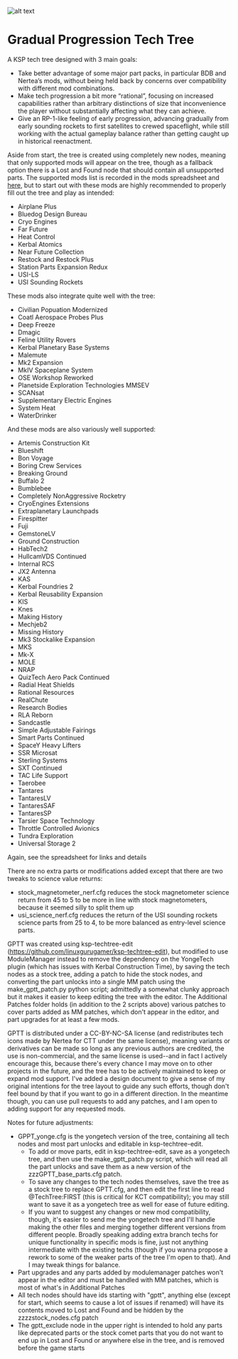 ![alt text](https://i.imgur.com/cWCpCOE.png)

# Gradual Progression Tech Tree
A KSP tech tree designed with 3 main goals:

-	Take better advantage of some major part packs, in particular BDB and Nertea’s mods, without being held back by concerns over compatibility with different mod combinations.
- Make tech progression a bit more “rational”, focusing on increased capabilities rather than arbitrary distinctions of size that inconvenience the player without substantially affecting what they can achieve.
-	Give an RP-1-like feeling of early progression, advancing gradually from early sounding rockets to first satellites to crewed spaceflight, while still working with the actual gameplay balance rather than getting caught up in historical reenactment.

Aside from start, the tree is created using completely new nodes, meaning that only supported mods will appear on the tree, though as a fallback option there is a Lost and Found node that should contain all unsupported parts. The supported mods list is recorded in the mods spreadsheet and [here](https://docs.google.com/spreadsheets/d/1WkyJGPV0f5Y8t63Xq7FFZ4kE2LeNk-n0lTpThED6hso/edit?usp=sharing), but to start out with these mods are highly recommended to properly fill out the tree and play as intended:
- Airplane Plus
- Bluedog Design Bureau
- Cryo Engines
- Far Future
- Heat Control
- Kerbal Atomics
- Near Future Collection
- Restock and Restock Plus
- Station Parts Expansion Redux
- USI-LS
- USI Sounding Rockets


These mods also integrate quite well with the tree:
- Civilian Popuation Modernized
- Coatl Aerospace Probes Plus
- Deep Freeze
- Dmagic
- Feline Utility Rovers
- Kerbal Planetary Base Systems
- Malemute
- Mk2 Expansion
- MkIV Spaceplane System
- OSE Workshop Reworked
- Planetside Exploration Technologies MMSEV
- SCANsat
- Supplementary Electric Engines
- System Heat
- WaterDrinker


And these mods are also variously well supported:
- Artemis Construction Kit
- Blueshift
- Bon Voyage
- Boring Crew Services
- Breaking Ground
- Buffalo 2
- Bumblebee
- Completely NonAggressive Rocketry
- CryoEngines Extensions
- Extraplanetary Launchpads
- Firespitter
- Fuji
- GemstoneLV
- Ground Construction
- HabTech2
- HullcamVDS Continued
- Internal RCS
- JX2 Antenna
- KAS
- Kerbal Foundries 2
- Kerbal Reusability Expansion
- KIS
- Knes
- Making History
- Mechjeb2
- Missing History
- Mk3 Stockalike Expansion
- MKS
- Mk-X
- MOLE
- NRAP
- QuizTech Aero Pack Continued
- Radial Heat Shields
- Rational Resources
- RealChute
- Research Bodies
- RLA Reborn
- Sandcastle
- Simple Adjustable Fairings
- Smart Parts Continued
- SpaceY Heavy Lifters
- SSR Microsat
- Sterling Systems
- SXT Continued
- TAC Life Support
- Taerobee
- Tantares
- TantaresLV
- TantaresSAF
- TantaresSP
- Tarsier Space Technology
- Throttle Controlled Avionics
- Tundra Exploration
- Universal Storage 2

Again, see the spreadsheet for links and details

There are no extra parts or modifications added except that there are two tweaks to science value returns:
- stock_magnetometer_nerf.cfg reduces the stock magnetometer science return from 45 to 5 to be more in line with stock magnetometers, because it seemed silly to split them up
- usi_science_nerf.cfg reduces the return of the USI sounding rockets science parts from 25 to 4, to be more balanced as entry-level science parts.

GPTT was created using ksp-techtree-edit (https://github.com/linuxgurugamer/ksp-techtree-edit), but modified to use ModuleManager instead to remove the dependency on the YongeTech plugin (which has issues with Kerbal Construction Time), by saving the tech nodes as a stock tree, adding a patch to hide the stock nodes, and converting the part unlocks into a single MM patch using the make_gptt_patch.py python script; admittedly a somewhat clunky approach but it makes it easier to keep editing the tree with the editor. The Additional Patches folder holds (in addition to the 2 scripts above) various patches to cover parts added as MM patches, which don't appear in the editor, and part upgrades for at least a few mods.

GPTT is distributed under a CC-BY-NC-SA license (and redistributes tech icons made by Nertea for CTT under the same license), meaning variants or derivatives can be made so long as any previous authors are credited, the use is non-commercial, and the same license is used--and in fact I actively encourage this, because there's every chance I may move on to other projects in the future, and the tree has to be actively maintained to keep or expand mod support. I've added a design document to give a sense of my original intentions for the tree layout to guide any such efforts, though don't feel bound by that if you want to go in a different direction. In the meantime though, you can use pull requests to add any patches, and I am open to adding support for any requested mods.

Notes for future adjustments:
- GPPT_yonge.cfg is the yongetech version of the tree, containing all tech nodes and most part unlocks and editable in ksp-techtree-edit.
  - To add or move parts, edit in ksp-techtree-edit, save as a yongetech tree, and then use the make_gptt_patch.py script, which will read all the part unlocks and save them as a new version of the zzzGPTT_base_parts.cfg patch.
  - To save any changes to the tech nodes themselves, save the tree as a stock tree to replace GPTT.cfg, and then edit the first line to read @TechTree:FIRST (this is critical for KCT compatibility); you may still want to save it as a yongetech tree as well for ease of future editing.
  - If you want to suggest any changes or new mod compatibility, though, it's easier to send me the yongetech tree and I'll handle making the other files and merging together different versions from different people. Broadly speaking adding extra branch techs for unique functionality in specific mods is fine, just not anything intermediate with the existing techs (though if you wanna propose a rework to some of the weaker parts of the tree I'm open to that). And I may tweak things for balance.
- Part upgrades and any parts added by modulemanager patches won't appear in the editor and must be handled with MM patches, which is most of what's in Additional Patches
- All tech nodes should have ids starting with "gptt", anything else (except for start, which seems to cause a lot of issues if renamed) will have its contents moved to Lost and Found and be hidden by the zzzzstock_nodes.cfg patch
- The gptt_exclude node in the upper right is intended to hold any parts like deprecated parts or the stock comet parts that you do not want to end up in Lost and Found or anywhere else in the tree, and is removed before the game starts
